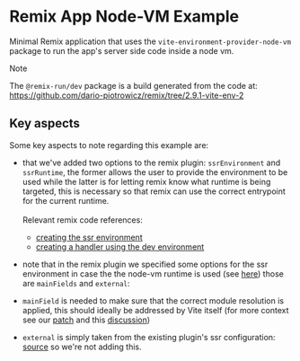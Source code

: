 # Remix App Node-VM Example

Minimal Remix application that uses the `vite-environment-provider-node-vm` package to run the app's server side code inside a node vm.

> [!Note]
> The `@remix-run/dev` package is a build generated from the code at:
> https://github.com/dario-piotrowicz/remix/tree/2.9.1-vite-env-2

## Key aspects

Some key aspects to note regarding this example are:

 - that we've added two options to the remix plugin: `ssrEnvironment` and `ssrRuntime`, the former allows the user to provide the environment to be used while the latter is for letting remix know what runtime is being targeted, this is necessary so that remix can use the correct entrypoint for the current runtime.\
 \
 Relevant remix code references:
   - [creating the ssr environment](https://github.com/dario-piotrowicz/remix/blob/6a8c12380453c7fd01718810683475ccdb690eff/packages/remix-dev/vite/plugin.ts#L1049-L1065)
   - [creating a handler using the dev environment](https://github.com/dario-piotrowicz/remix/blob/6a8c12380453c7fd01718810683475ccdb690eff/packages/remix-dev/vite/plugin.ts#L1427-L1431)

 - note that in the remix plugin we specified some options for the ssr environment in case the the node-vm runtime is used (see [here](https://github.com/dario-piotrowicz/remix/blob/6a8c12380453c7fd01718810683475ccdb690eff/packages/remix-dev/vite/plugin.ts#L1333-L1356)) those are `mainFields` and `external`:
  - `mainField` is needed to make sure that the correct module resolution is applied, this should ideally be addressed by Vite itself (for more context see our [patch](../../patches/vite@6.0.0-alpha.11.patch) and this [discussion](https://github.com/vitejs/vite/pull/16471#discussion_r1619160848))
  - `external` is simply taken from the existing plugin's ssr configuration: [source](https://github.com/dario-piotrowicz/remix/blob/da96d35cf6a01578582d125ec4cb979bdb4a74f8/packages/remix-dev/vite/plugin.ts#L1056-L1077) so we're not adding this.

